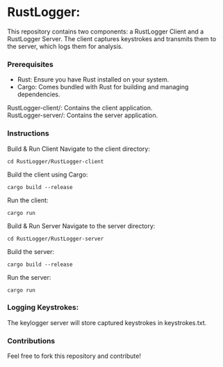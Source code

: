 # RustLogger: <br/>
 This repository contains two components: a RustLogger Client and a RustLogger Server. The client captures keystrokes and transmits them to the server, which logs them for analysis.

### Prerequisites
- Rust: Ensure you have Rust installed on your system.
- Cargo: Comes bundled with Rust for building and managing dependencies.

RustLogger-client/: Contains the client application. <br/>
RustLogger-server/: Contains the server application.

### Instructions <br/>
Build & Run Client
Navigate to the client directory:
```
cd RustLogger/RustLogger-client
```
Build the client using Cargo:
```
cargo build --release
```
Run the client:
```
cargo run
```
Build & Run Server
Navigate to the server directory:
```
cd RustLogger/RustLogger-server
```
Build the server:
```
cargo build --release
```
Run the server:
```
cargo run
```
### Logging Keystrokes:<br/>
The keylogger server will store captured keystrokes in keystrokes.txt.

### Contributions<br/>
Feel free to fork this repository and contribute!
